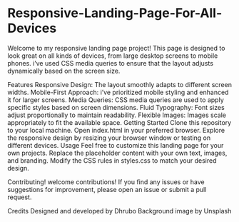 # Responsive-Landing-Page-For-All-Devices
Welcome to my responsive landing page project! This page is designed to look great on all kinds of devices, from large desktop screens to mobile phones. i’ve used CSS media queries to ensure that the layout adjusts dynamically based on the screen size.

Features
Responsive Design: The layout smoothly adapts to different screen widths.
Mobile-First Approach: i’ve prioritized mobile styling and enhanced it for larger screens.
Media Queries: CSS media queries are used to apply specific styles based on screen dimensions.
Fluid Typography: Font sizes adjust proportionally to maintain readability.
Flexible Images: Images scale appropriately to fit the available space.
Getting Started
Clone this repository to your local machine.
Open index.html in your preferred browser.
Explore the responsive design by resizing your browser window or testing on different devices.
Usage
Feel free to customize this landing page for your own projects. Replace the placeholder content with your own text, images, and branding. Modify the CSS rules in styles.css to match your desired design.

Contributing!
welcome contributions! If you find any issues or have suggestions for improvement, please open an issue or submit a pull request.

Credits
Designed and developed by Dhrubo
Background image by Unsplash
